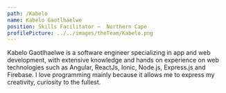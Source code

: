 ```yaml
---
path: /Kabelo
name: Kabelo Gaotlhaelwe
position: Skills Facilitator –  Northern Cape
profilePicture: ../../images/theTeam/Kabelo.png
---
```

Kabelo Gaotlhaelwe is a software engineer specializing in app and web development, with extensive knowledge and hands on experience on web technologies such as Angular, ReactJs, Ionic, Node.js, Express.js and Firebase. I love programming mainly because it allows me to express my creativity, curiosity to the fullest.